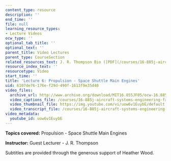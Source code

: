 ```yaml
---
content_type: resource
description: ''
end_time: ''
file: null
learning_resource_types:
- Lecture Videos
ocw_type: ''
optional_tab_title: ''
optional_text: ''
parent_title: Video Lectures
parent_type: CourseSection
related_resources_text: J. R. Thompson Bio ([PDF](/courses/16-885j-aircraft-systems-engineering-fall-2005/resources/thompson_bio))
resource_index_text: ''
resourcetype: Video
start_time: ''
title: 'Lecture 6: Propulsion - Space Shuttle Main Engines'
uid: 6107de76-176e-f29d-490f-1613f9e35d40
video_files:
  archive_url: http://www.archive.org/download/MIT16.855JF05/ocw-16.885-27sep2005-220k.mp4
  video_captions_file: /courses/16-885j-aircraft-systems-engineering-fall-2005/e188b813045350e8bf39b73d83d7fafd_uow6v1EuybE.vtt
  video_thumbnail_file: https://img.youtube.com/vi/uow6v1EuybE/default.jpg
  video_transcript_file: /courses/16-885j-aircraft-systems-engineering-fall-2005/85a9eeb50bf829b887f1a15bc2198b67_uow6v1EuybE.pdf
video_metadata:
  youtube_id: uow6v1EuybE
---
```


**Topics covered:** Propulsion - Space Shuttle Main Engines

**Instructor:** Guest Lecturer - J. R. Thompson

Subtitles are provided through the generous support of Heather Wood.



